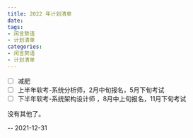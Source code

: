 ```yaml
---
title: 2022 年计划清单
date:
tags:
- 闲言赘语
- 计划清单
categories:
- 闲言赘语
- 计划清单
---
```


- [ ] 减肥
- [ ] 上半年软考-系统分析师，2月中旬报名，5月下旬考试
- [ ] 下半年软考-系统架构设计师 ，8月中上旬报名，11月下旬考试

没有其他了。 

-- 2021-12-31
